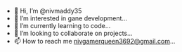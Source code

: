 - 👋 Hi, I’m @nivmaddy35
- 👀 I’m interested in gane development...
- 🌱 I’m currently learning to code...
- 💞️ I’m looking to collaborate on projects...
- 📫 How to reach me nivgamerqueen3692@gmail.com...

<!---
nivmaddy35/nivmaddy35 is a ✨ special ✨ repository because its `README.md` (this file) appears on your GitHub profile.
You can click the Preview link to take a look at your changes.
--->
